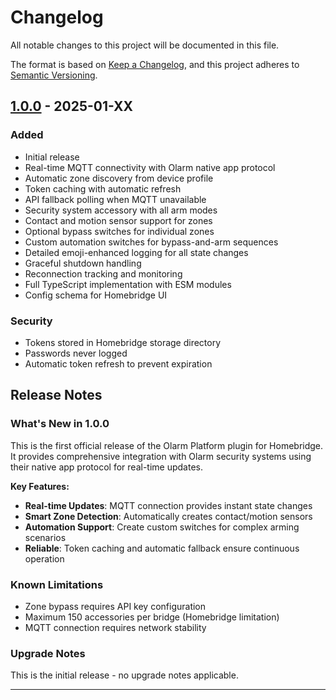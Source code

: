 # Changelog

All notable changes to this project will be documented in this file.

The format is based on [Keep a Changelog](https://keepachangelog.com/en/1.0.0/),
and this project adheres to [Semantic Versioning](https://semver.org/spec/v2.0.0.html).

## [1.0.0] - 2025-01-XX

### Added
- Initial release
- Real-time MQTT connectivity with Olarm native app protocol
- Automatic zone discovery from device profile
- Token caching with automatic refresh
- API fallback polling when MQTT unavailable
- Security system accessory with all arm modes
- Contact and motion sensor support for zones
- Optional bypass switches for individual zones
- Custom automation switches for bypass-and-arm sequences
- Detailed emoji-enhanced logging for all state changes
- Graceful shutdown handling
- Reconnection tracking and monitoring
- Full TypeScript implementation with ESM modules
- Config schema for Homebridge UI

### Security
- Tokens stored in Homebridge storage directory
- Passwords never logged
- Automatic token refresh to prevent expiration

## Release Notes

### What's New in 1.0.0

This is the first official release of the Olarm Platform plugin for Homebridge. It provides comprehensive integration with Olarm security systems using their native app protocol for real-time updates.

**Key Features:**
- **Real-time Updates**: MQTT connection provides instant state changes
- **Smart Zone Detection**: Automatically creates contact/motion sensors
- **Automation Support**: Create custom switches for complex arming scenarios
- **Reliable**: Token caching and automatic fallback ensure continuous operation

### Known Limitations

- Zone bypass requires API key configuration
- Maximum 150 accessories per bridge (Homebridge limitation)
- MQTT connection requires network stability

### Upgrade Notes

This is the initial release - no upgrade notes applicable.

---

[1.0.0]: https://github.com/vangogh27/homebridge-olarm-platform/releases/tag/v1.0.0